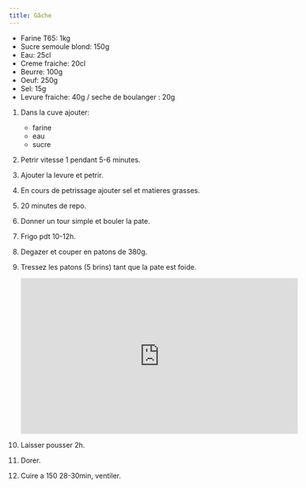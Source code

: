 ```yaml
---
title: Gâche
---
```


- Farine T65: 1kg
- Sucre semoule blond: 150g
- Eau: 25cl
- Creme fraiche: 20cl
- Beurre: 100g
- Oeuf: 250g
- Sel: 15g
- Levure fraiche: 40g / seche de boulanger : 20g

1. Dans la cuve ajouter:
   - farine
   - eau
   - sucre
1. Petrir vitesse 1 pendant 5-6 minutes.
1. Ajouter la levure et petrir.
1. En cours de petrissage ajouter sel et matieres grasses.
1. 20 minutes de repo.
1. Donner un tour simple et bouler la pate.
1. Frigo pdt 10-12h.
1. Degazer et couper en patons de 380g.
1. Tressez les patons (5 brins) tant que la pate est foide.

   <iframe width="560" height="315" src="https://www.youtube.com/embed/Gc_QfWpRoQg?start=596" title="YouTube video player" frameborder="0" allow="accelerometer; autoplay; clipboard-write; encrypted-media; gyroscope; picture-in-picture" allowfullscreen></iframe>
1. Laisser pousser 2h.
1. Dorer.
1. Cuire a 150 28-30min, ventiler.